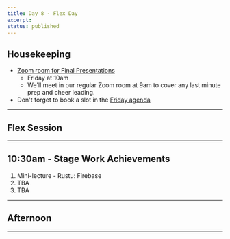 ```yaml
---
title: Day 8 - Flex Day
excerpt: 
status: published
---
```


## Housekeeping
- [Zoom room for Final Presentations](https://sait-ca.zoom.us/j/88183669794?pwd=WmZCODd0RUZuWHZwLytlb3ArVzYzZz09)
    - Friday at 10am
    - We'll meet in our regular Zoom room at 9am to cover any last minute prep and cheer leading.
- Don't forget to book a slot in the [Friday agenda](/courses/cpnt-265/day-10)

---

## Flex Session

---

## 10:30am - Stage Work Achievements
1. Mini-lecture - Rustu: Firebase
2. TBA
3. TBA

---

## Afternoon

---